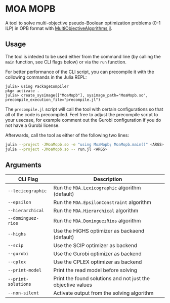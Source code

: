 # MOA MOPB

A tool to solve multi-objective pseudo-Boolean optimization problems (0-1 ILP)
in OPB format with [MultiObjectiveAlgorithms.jl](https://github.com/jump-dev/MultiObjectiveAlgorithms.jl).

## Usage

The tool is inteded to be used either from the command line (by calling the
`main` function, see CLI flags below) or via the `run` function.

For better performance of the CLI script, you can precompile it with the
collowing commands in the Julia REPL:
```julia-repl
julia> using PackageCompiler
pkg> activate .
julia> create_sysimage(["MoaMopb"], sysimage_path="MoaMopb.so", precompile_execution_file="precompile.jl")
```
The `precompile.jl` script will call the tool with certain configurations so
that all of the code is precompiled. Feel free to adjust the precompile script
to your usecase, for example comment out the Gurobi configuration if you do not
have a Gurobi license.

Afterwards, call the tool as either of the following two lines:
```bash
julia --project -JMoaMopb.so -e "using MoaMopb; MoaMopb.main()" <ARGS>
julia --project -JMoaMopb.so -- run.jl <ARGS>
```

## Arguments

| CLI Flag            | Description                                                 |
| ------------------- | ----------------------------------------------------------- |
| `--lecicographic`   | Run the `MOA.Lexicographic` algorithm (default)             |
| `--epsilon`         | Run the `MOA.EpsilonConstraint` algorithm                   |
| `--hierarchical`    | Run the `MOA.Hierarchical` algorithm                        |
| `--dominguez-rios`  | Run the `MOA.DominguezRios` algorithm                       |
| `--highs`           | Use the HiGHS optimizer as backaend (default)               |
| `--scip`            | Use the SCIP optimizer as backend                           |
| `--gurobi`          | Use the Gurobi optimizer as backend                         |
| `--cplex`           | Use the CPLEX optimizer as backend                          |
| `--print-model`     | Print the read model before solving                         |
| `--print-solutions` | Print the found solutions and not just the objective values |
| `--non-silent`      | Activate output from the solving algorithm                  |
